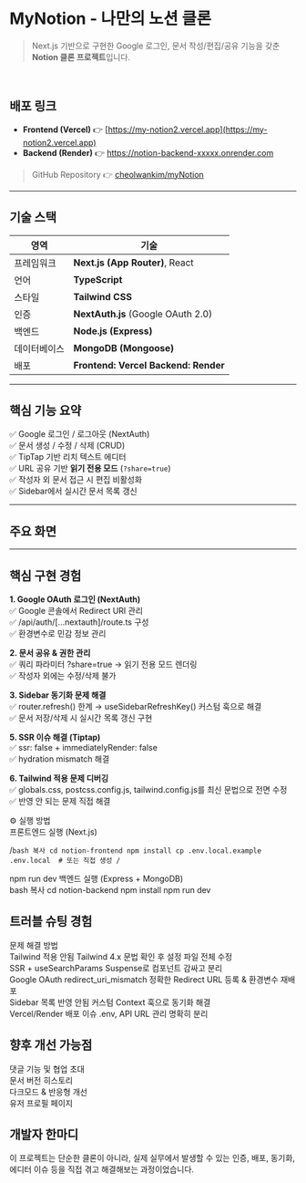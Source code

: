 # MyNotion - 나만의 노션 클론

> Next.js 기반으로 구현한 Google 로그인, 문서 작성/편집/공유 기능을 갖춘 **Notion 클론 프로젝트**입니다.

<br />

## 배포 링크

- **Frontend (Vercel)** 👉 [https://my-notion2.vercel.app](https://my-notion2.vercel.app)
- **Backend (Render)** 👉 https://notion-backend-xxxxx.onrender.com

> GitHub Repository 👉 [cheolwankim/myNotion](https://github.com/cheolwankim/myNotion)

---

## 기술 스택

| 영역 | 기술 |
|------|------|
| 프레임워크 | **Next.js (App Router)**, React |
| 언어 | **TypeScript** |
| 스타일 | **Tailwind CSS** |
| 인증 | **NextAuth.js** (Google OAuth 2.0) |
| 백엔드 | **Node.js (Express)** |
| 데이터베이스 | **MongoDB (Mongoose)** |
| 배포 | **Frontend: Vercel**  **Backend: Render** |

---

## 핵심 기능 요약


✅ Google 로그인 / 로그아웃 (NextAuth)  
✅ 문서 생성 / 수정 / 삭제 (CRUD)  
✅ TipTap 기반 리치 텍스트 에디터  
✅ URL 공유 기반 **읽기 전용 모드** (`?share=true`)  
✅ 작성자 외 문서 접근 시 편집 비활성화  
✅ Sidebar에서 실시간 문서 목록 갱신

---

## 주요 화면



---

## 핵심 구현 경험

**1. Google OAuth 로그인 (NextAuth)**  
 ✅ Google 콘솔에서 Redirect URI 관리  
 ✅ /api/auth/[...nextauth]/route.ts 구성  
 ✅ 환경변수로 민감 정보 관리  

**2. 문서 공유 & 권한 관리**  
 ✅ 쿼리 파라미터 ?share=true → 읽기 전용 모드 렌더링  
 ✅ 작성자 외에는 수정/삭제 불가  

**3. Sidebar 동기화 문제 해결**  
✅ router.refresh() 한계 → useSidebarRefreshKey() 커스텀 훅으로 해결  
✅ 문서 저장/삭제 시 실시간 목록 갱신 구현  

**5. SSR 이슈 해결 (Tiptap)**  
 ✅ ssr: false + immediatelyRender: false  
 ✅ hydration mismatch 해결  

**6. Tailwind 적용 문제 디버깅**  
 ✅ globals.css, postcss.config.js, tailwind.config.js를 최신 문법으로 전면 수정  
 ✅ 반영 안 되는 문제 직접 해결  

⚙️ 실행 방법  
프론트엔드 실행 (Next.js)  

/```bash
복사
cd notion-frontend
npm install
cp .env.local.example .env.local  # 또는 직접 생성
/```

npm run dev
백엔드 실행 (Express + MongoDB)  
bash
복사
cd notion-backend
npm install
npm run dev
## 트러블 슈팅 경험  

문제	해결 방법  
Tailwind 적용 안됨	Tailwind 4.x 문법 확인 후 설정 파일 전체 수정  
SSR + useSearchParams	Suspense로 컴포넌트 감싸고 분리  
Google OAuth redirect_uri_mismatch	정확한 Redirect URL 등록 & 환경변수 재배포  
Sidebar 목록 반영 안됨	커스텀 Context 훅으로 동기화 해결  
Vercel/Render 배포 이슈	.env, API URL 관리 명확히 분리  

## 향후 개선 가능점  

 댓글 기능 및 협업 초대  
 문서 버전 히스토리  
 다크모드 & 반응형 개선  
 유저 프로필 페이지  

## 개발자 한마디
이 프로젝트는 단순한 클론이 아니라, 실제 실무에서 발생할 수 있는 인증, 배포, 동기화, 에디터 이슈 등을
직접 겪고 해결해보는 과정이었습니다.  






